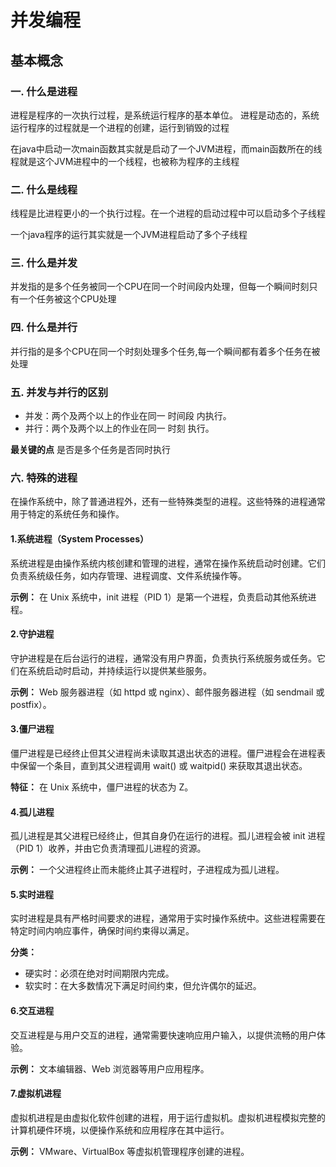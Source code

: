 # 并发编程

## 基本概念

### **一. 什么是进程**

进程是程序的一次执行过程，是系统运行程序的基本单位。
进程是动态的，系统运行程序的过程就是一个进程的创建，运行到销毁的过程

在java中启动一次main函数其实就是启动了一个JVM进程，而main函数所在的线程就是这个JVM进程中的一个线程，也被称为程序的主线程

### **二. 什么是线程**

线程是比进程更小的一个执行过程。在一个进程的启动过程中可以启动多个子线程

一个java程序的运行其实就是一个JVM进程启动了多个子线程


### **三. 什么是并发**

并发指的是多个任务被同一个CPU在同一个时间段内处理，但每一个瞬间时刻只有一个任务被这个CPU处理

### **四. 什么是并行**

并行指的是多个CPU在同一个时刻处理多个任务,每一个瞬间都有着多个任务在被处理

### **五. 并发与并行的区别**

- 并发：两个及两个以上的作业在同一 时间段 内执行。<br>
- 并行：两个及两个以上的作业在同一 时刻 执行。<br>

**最关键的点**
是否是多个任务是否同时执行

### 六. 特殊的进程

在操作系统中，除了普通进程外，还有一些特殊类型的进程。这些特殊的进程通常用于特定的系统任务和操作。

#### 1.系统进程（System Processes）

系统进程是由操作系统内核创建和管理的进程，通常在操作系统启动时创建。它们负责系统级任务，如内存管理、进程调度、文件系统操作等。

**示例：** 在 Unix 系统中，init 进程（PID 1）是第一个进程，负责启动其他系统进程。

#### 2.守护进程

守护进程是在后台运行的进程，通常没有用户界面，负责执行系统服务或任务。它们在系统启动时启动，并持续运行以提供某些服务。

**示例：** Web 服务器进程（如 httpd 或 nginx）、邮件服务器进程（如 sendmail 或 postfix）。

#### 3.僵尸进程

僵尸进程是已经终止但其父进程尚未读取其退出状态的进程。僵尸进程会在进程表中保留一个条目，直到其父进程调用 wait() 或 waitpid() 来获取其退出状态。

**特征：** 在 Unix 系统中，僵尸进程的状态为 Z。

#### 4.孤儿进程

孤儿进程是其父进程已经终止，但其自身仍在运行的进程。孤儿进程会被 init 进程（PID 1）收养，并由它负责清理孤儿进程的资源。

**示例：** 一个父进程终止而未能终止其子进程时，子进程成为孤儿进程。

#### 5.实时进程

实时进程是具有严格时间要求的进程，通常用于实时操作系统中。这些进程需要在特定时间内响应事件，确保时间约束得以满足。

**分类：**
- 硬实时：必须在绝对时间期限内完成。
- 软实时：在大多数情况下满足时间约束，但允许偶尔的延迟。

#### 6.交互进程

交互进程是与用户交互的进程，通常需要快速响应用户输入，以提供流畅的用户体验。

**示例：** 文本编辑器、Web 浏览器等用户应用程序。

#### 7.虚拟机进程

虚拟机进程是由虚拟化软件创建的进程，用于运行虚拟机。虚拟机进程模拟完整的计算机硬件环境，以便操作系统和应用程序在其中运行。

**示例：** VMware、VirtualBox 等虚拟机管理程序创建的进程。
